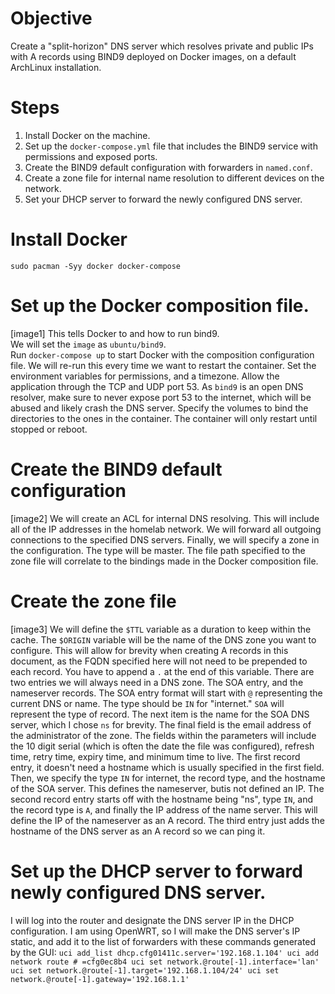 # Objective
Create a "split-horizon" DNS server which resolves private and public IPs with A records using BIND9 deployed on Docker images, on a default ArchLinux installation.
# Steps
1. Install Docker on the machine.
2. Set up the `docker-compose.yml` file that includes the BIND9 service with permissions and exposed ports.
3. Create the BIND9 default configuration with forwarders in `named.conf`.
4. Create a zone file for internal name resolution to different devices on the network.
5. Set your DHCP server to forward the newly configured DNS server.
# Install Docker
`sudo pacman -Syy docker docker-compose`
# Set up the Docker composition file.
[image1]
This tells Docker to and how to run bind9.\
We will set the `image` as `ubuntu/bind9`.\
Run `docker-compose up` to start Docker with the composition configuration file. We will re-run this every time we want to restart the container.
Set the environment variables for permissions, and a timezone.
Allow the application through the TCP and UDP port 53. As `bind9` is an open DNS resolver, make sure to never expose port 53 to the internet, which will be abused and likely crash the DNS server.
Specify the volumes to bind the directories to the ones in the container.
The container will only restart until stopped or reboot.

# Create the BIND9 default configuration
[image2]
We will create an ACL for internal DNS resolving. This will include all of the IP addresses in the homelab network.
We will forward all outgoing connections to the specified DNS servers.
Finally, we will specify a zone in the configuration.
The type will be master.
The file path specified to the zone file will correlate to the bindings made in the Docker composition file.
# Create the zone file
[image3]
We will define the `$TTL` variable as a duration to keep within the cache.
The `$ORIGIN` variable will be the name of the DNS zone you want to configure. This will allow for brevity when creating A records in this document, as the FQDN specified here will not need to be prepended to each record. You have to append a `.` at the end of this variable.
There are two entries we will always need in a DNS zone. The SOA entry, and the nameserver records.
The SOA entry format will start with `@` representing the current DNS or name. The type should be `IN` for "internet." `SOA` will represent the type of record. The next item is the name for the SOA DNS server, which I chose `ns` for brevity. The final field is the email address of the administrator of the zone.
The fields within the parameters will include the 10 digit serial (which is often the date the file was configured), refresh time, retry time, expiry time, and minimum time to live.
The first record entry, it doesn't need a hostname which is usually specified in the first field. Then, we specify the type `IN` for internet, the record type, and the hostname of the SOA server. This defines the nameserver, butis not defined an IP.
The second record entry starts off with the hostname being "ns", type `IN`, and the record type is `A`, and finally the IP address of the name server. This will define the IP of the nameserver as an A record.
The third entry just adds the hostname of the DNS server as an A record so we can ping it.
# Set up the DHCP server to forward newly configured DNS server.
I will log into the router and designate the DNS server IP in the DHCP configuration.
I am using OpenWRT, so I will make the DNS server's IP static, and add it to the list of forwarders with these commands generated by the GUI:
`uci add_list dhcp.cfg01411c.server='192.168.1.104'
uci add network route # =cfg0ec8b4
uci set network.@route[-1].interface='lan'
uci set network.@route[-1].target='192.168.1.104/24'
uci set network.@route[-1].gateway='192.168.1.1'`
